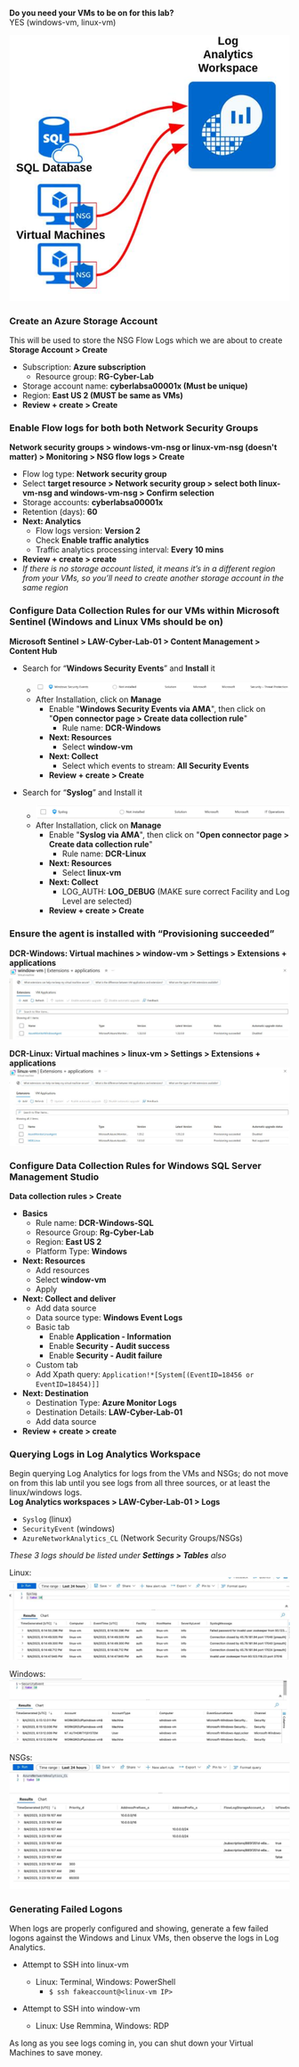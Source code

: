 **Do you need your VMs to be on for this lab?**  
YES (windows-vm, linux-vm)

![|538](images/250221T10-04-40-3jgvxo.jpg)
### Create an Azure Storage Account
This will be used to store the NSG Flow Logs which we are about to create
**Storage Account > Create**
- Subscription: **Azure subscription**
	- Resource group: **RG-Cyber-Lab**
- Storage account name: **cyberlabsa00001x (Must be unique)**
- Region: **East US 2 (MUST be same as VMs)**
- **Review + create > Create**
### Enable Flow logs for both both Network Security Groups 
**Network security groups > windows-vm-nsg or linux-vm-nsg (doesn't matter) > Monitoring > NSG flow logs > Create**
- Flow log type: **Network security group**
- Select **target resource > Network security group > select both linux-vm-nsg and windows-vm-nsg > Confirm selection**
- Storage accounts: **cyberlabsa00001x**
- Retention (days): **60**
- **Next: Analytics**
	- Flow logs version: **Version 2**
	- Check **Enable traffic analytics**
	- Traffic analytics processing interval: **Every 10 mins**
- **Review + create > create**
- *If there is no storage account listed, it means it’s in a different region from your VMs, so you’ll need to create another storage account in the same region*
### Configure Data Collection Rules for our VMs within Microsoft Sentinel (Windows and Linux VMs should be on)
**Microsoft Sentinel > LAW-Cyber-Lab-01 > Content Management > Content Hub**
- Search for “**Windows Security Events**” and **Install** it
	- ![|660](images/250211T18-53-10-drpgf8.jpg)
	- After Installation, click on **Manage**
		- Enable "**Windows Security Events via AMA**", then click on "**Open connector page > Create data collection rule**"
			- Rule name: **DCR-Windows**
		- **Next: Resources**
			- Select **window-vm**
		- **Next: Collect**
			- Select which events to stream: **All Security Events**
		- **Review + create > Create**
  
- Search for “**Syslog**” and Install it
	- ![|660](images/250211T18-55-42-414t77.jpg)
	- After Installation, click on **Manage**
		- Enable "**Syslog via AMA**", then click on "**Open connector page > Create data collection rule**"
			- Rule name: **DCR-Linux**
		- **Next: Resources**
			- Select **linux-vm**
		- **Next: Collect**
			- LOG_AUTH: **LOG_DEBUG** (MAKE sure correct Facility and Log Level are selected)
		- **Review + create > Create**
###  Ensure the agent is installed with “Provisioning succeeded”
**DCR-Windows: Virtual machines > window-vm > Settings > Extensions + applications**
![|660](images/250212T12-05-06-hcrigr.jpg)

**DCR-Linux: Virtual machines > linux-vm > Settings > Extensions + applications**
![|639](images/250212T12-16-23-r9op97.jpg)

### Configure Data Collection Rules for Windows SQL Server Management Studio
**Data collection rules > Create**
- **Basics**
	- Rule name: **DCR-Windows-SQL**
	- Resource Group: **Rg-Cyber-Lab**
	- Region: **East US 2**
	- Platform Type: **Windows**
- **Next: Resources**
	- Add resources
	- Select **window-vm**
	- Apply
- **Next: Collect and deliver**
	- Add data source
	- Data source type: **Windows Event Logs**
	- Basic tab
		- Enable **Application - Information**
		- Enable **Security - Audit success**
		- Enable **Security - Audit failure**
	- Custom tab
	- Add Xpath query: ``Application!*[System[(EventID=18456 or EventID=18454)]]``
- **Next: Destination**
	- Destination Type: **Azure Monitor Logs**
	- Destination Details: **LAW-Cyber-Lab-01**
	- Add data source
- **Review + create > create**
### Querying Logs in Log Analytics Workspace
Begin querying Log Analytics for logs from the VMs and NSGs; do not move on from this lab until you see logs from all three sources, or at least the linux/windows logs.  
**Log Analytics workspaces > LAW-Cyber-Lab-01 > Logs**
- `Syslog` (linux)
- `SecurityEvent` (windows)
- `AzureNetworkAnalytics_CL` (Network Security Groups/NSGs)
  
*These 3 logs should be listed under **Settings > Tables** also*
  
Linux:
![|717](images/250211T18-56-32-0i5c9h.jpg)
  
Windows:
![|717](images/250211T18-56-39-s4p9m6.jpg)
  
NSGs:
![|717](images/250211T18-56-46-sc9cps.jpg)
  
### Generating Failed Logons
When logs are properly configured and showing, generate a few failed logons against the Windows and Linux VMs, then observe the logs in Log Analytics.
- Attempt to SSH into linux-vm
	- Linux: Terminal, Windows: PowerShell
		- `$ ssh fakeaccount@<linux-vm IP>`

- Attempt to SSH into window-vm
	- Linux: Use Remmina, Windows: RDP

As long as you see logs coming in, you can shut down your Virtual Machines to save money.